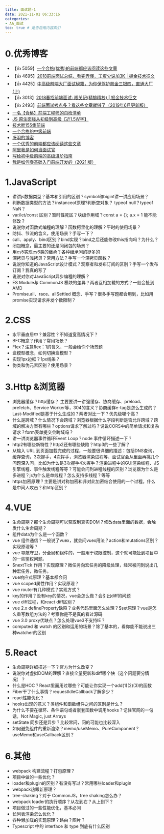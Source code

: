 ```yaml
---
title: 面试题-1
date: 2021-11-01 06:33:16
categories:
- AA_面试
toc: true # 是否启用内容索引
---
```


# 0.优秀博客

+ 【👍 5059】[一个合格(优秀)的前端都应该阅读这些文章](https://juejin.im/post/6844903896637259784)
+ 【👍 4695】[2018前端面试总结，看完弄懂，工资少说加3K | 掘金技术征文](https://juejin.im/post/6844903673009553416)
+ 【👍 4425】[中高级前端大厂面试秘籍，为你保驾护航金三银四，直通大厂(上)](https://juejin.im/post/6844903776512393224)
+ 【👍 3013】[2018春招前端面试: 闯关记(精排精校) | 掘金技术征文](https://juejin.im/post/6844903570001625102)
+ 【👍 2493】[前端面试考点多？看这些文章就够了（2019年6月更新版）](https://juejin.im/post/6844903577220349959)
+ [一名【合格】前端工程师的自检清单](https://juejin.cn/post/6844903830887366670)
+ [JS 原生面经从初级到高级【近1.5W字】](https://juejin.cn/post/6844903976081555470#heading-97)
+ [技术胖155集前端](https://juejin.cn/post/6844903550552637454)
+ [一个合格的中级前端](https://juejin.cn/post/6844903856489365518#heading-14)
+ [冴羽的博客](https://github.com/mqyqingfeng/Blog)
+ [一个优秀的前端都应该阅读这些文章](https://github.com/Nealyang/PersonalBlog/issues/48)
+ [阿里我是如何当面试官](https://juejin.cn/post/6844904093425598471)
+ [写给初中级前端的高级进阶指南](https://juejin.cn/post/6844904103504527374)
+ [我是如何零基础入门前端开发的（2021 版）](https://chinese.freecodecamp.org/news/how-do-i-learn-front-end-development-in-2021/)

# 1.JavaScript

- 讲讲js数据类型？基本和引用的区别？symbol和bigint讲一讲应用场景？
- 判断数据类型的方法？instanceof原理?判断空对象？ typeof null？typeof NaN？
- var/let/const 区别？暂时性死区？块级作用域？const a = {}; a.x = 1 能不能修改？
- 说说你对函数式编程的理解？函数柯里化的理解？平时的使用场景？
- 防抖、节流的含义，使用场景？手写一下？
- call、apply、bind区别？bind实现？bind之后还能修改this指向吗？为什么？
- 闭包概念，最主要的还是问闭包的场景？
- 用es5实现es6类的继承？各种继承问的挺多的
- 深拷贝与浅拷贝？常用方法？手写一个深拷贝函数？
- 说说你知道的JavaScript设计模式？观察者和发布订阅的区别？手写一个发布订阅？我真的写了
- 说说对你对JavaScript异步编程的理解？
- ES Module与 CommonJS 模块的差异？两者互相加载的方式？一般会扯到AMD
- Promise.all、race、allSettled 概念、手写？很多手写题都会用到，比如用promise实现请求并发个数限制？

# 2.CSS

- 水平垂直居中？兼容性？不知道宽高情况下？
- BFC概念？作用？常用场景？
- Flex？注意flex：1的含义，一般会给你个场景题
- 盒模型概念，如何切换盒模型？
- 实现1px边框？1px线条？
- 伪类和伪元素区别？使用场景？

# 3.Http &浏览器

- 浏览器缓存？http缓存？ 主要要讲一讲强缓存、协商缓存、preload、prefetch、Service Worker等，304的含义？协商缓存e-tag是怎么生成的？Last-Modified是基于什么生成的？两者对比一下？优先级哪个高？
- 什么是跨域？什么情况下会跨域？浏览器根据什么字段判断是否允许跨域？跨域的解决方案有哪些？options请求了解过吗？说说CORS中的简单请求和复杂请求？form表单提交会跨域吗？
- 讲一讲浏览器事件循环Event Loop？node 事件循环描述一下？
- http2有哪些新特性？http2还有哪些缺陷？http3的一些了解？
- 从输入 URL 到页面加载完成的过程，一般要很详细的描述：包括DNS查询，缓存查询，3次握手，4次挥手，浏览器渲染进程等，面试官会从里面再挑几个问题深入问，比如为什么是3次握手4次挥手？渲染进程中的GUI渲染线程、JS引擎线程、事件触发线程等等？可能会问到进程线程的区别？浏览器为什么是多进程？js为什么是单线程？怎么支持多线程？等等
- https加密原理？主要是讲对称加密和非对此加密结合使用的一个过程。什么是中间人攻击？和http区别？



# 4.VUE

- 生命周期？那个生命周期可以获取到真实DOM？修改data里面的数据，会触发什么生命周期？
- 组件data为什么是一个函数？
- vue 组件通信？一般说了vuex，就会问vuex用法？action和mutations区别？实现原理等？
- vue 导航守卫，分全局和组件的，一般用于权限控制，这个就可能扯到项目中的一些鉴权问题。
- $nextTick 作用？实现原理？微任务向宏任务的降级处理，经常被问到说出几种宏任务，微任务。
- vue响应式原理？基本都会问
- vue scoped属性作用？实现原理？
- vue router有几种模式？实现方式？
- key的作用？没有key的情况，vue会怎么做？会引出diff的问题
- vue diff过程，和react diff区别？
- vue 2.x defineProperty缺陷？业务代码里面怎么处理？$set原理？vue是怎么重写数组方法的？考察你是不是真的看过源码
- vue 3.0 proxy优缺点？怎么处理vue3不支持IE？
- computed 和 watch 的区别和运用的场景？除了基本的，看你能不能说出三种watcher的区别

# 5.React

- 生命周期详细描述一下？官方为什么改变？
- 说说你对虚拟DOM的理解？直接全量更新和diff哪个快（这个问题要分情况）？
- 什么是HOC？React里面用过哪些？可能让你实现一个add(1)(2)(3)的函数
- Fiber干了什么事情？requestIdleCallback了解多少？
- react性能优化？
- hooks出现的意义？类组件和函数组件之间的区别是什么？
- 为什么不要在循环、条件语句或者嵌套函数中调用hooks？记住官网的一句话，Not Magic, just Arrays
- setState 同步还是异步？比较常问，问的可能也比较深入
- 如何避免组件的重新渲染？memo/useMemo、PureComponent？useMemo和useCallback区别？



# 6.其他

- webpack 构建流程？打包原理？
- 项目中做的一些优化？
- loader和plugin的区别？有没有写过？常用哪些loader和plugin
- webpack热跟新原理？
- tree-shaking？对于 CommonJS，tree shaking怎么办？
- webpack loader的执行顺序？从左到右？从上到下？
- 项目做过的一些性能优化，基本必问
- 长列表渲染怎么优化？
- 各种懒加载的实现原理？路由？图片？
- Typescript 中的 interface 和 type 到底有什么区别